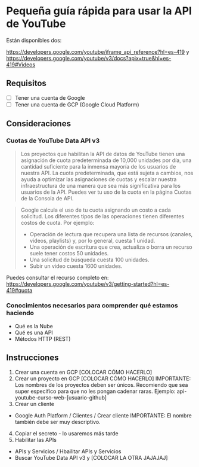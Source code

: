 # Pequeña guía rápida para usar la API de YouTube 

Están disponibles dos: 

https://developers.google.com/youtube/iframe_api_reference?hl=es-419
y https://developers.google.com/youtube/v3/docs?apix=true&hl=es-419#Videos 

## Requisitos 

- [ ] Tener una cuenta de Google
- [ ] Tener una cuenta de GCP (Google Cloud Platform) 

## Consideraciones

### Cuotas de YouTube Data API v3

> Los proyectos que habilitan la API de datos de YouTube tienen una asignación de cuota predeterminada de 10,000 unidades por día, una cantidad suficiente para la inmensa mayoría de los usuarios de nuestra API. La cuota predeterminada, que está sujeta a cambios, nos ayuda a optimizar las asignaciones de cuotas y escalar nuestra infraestructura de una manera que sea más significativa para los usuarios de la API. Puedes ver tu uso de la cuota en la página Cuotas de la Consola de API. 

> Google calcula el uso de tu cuota asignando un costo a cada solicitud. Los diferentes tipos de las operaciones tienen diferentes costos de cuota. Por ejemplo:
>    - Operación de lectura que recupera una lista de recursos (canales, videos, playlists) y, por lo general, cuesta 1 unidad.
>   - Una operación de escritura que crea, actualiza o borra un recurso suele tener costos 50 unidades.
>   - Una solicitud de búsqueda cuesta 100 unidades.
>   - Subir un video cuesta 1600 unidades.

Puedes consultar el recurso completo en: https://developers.google.com/youtube/v3/getting-started?hl=es-419#quota

### Conocimientos necesarios para comprender qué estamos haciendo

- Qué es la Nube
- Qué es una API
- Métodos HTTP (REST)

## Instrucciones 

1. Crear una cuenta en GCP [COLOCAR CÓMO HACERLO]
2. Crear un proyecto en GCP [COLOCAR CÓMO HACERLO]
   IMPORTANTE: Los nombres de los proyectos deben ser únicos. Recomiendo que sea super especifico para que no les pongan cadenar raras. Ejemplo: api-youtube-curso-web-[usuario-github]
3. Crear un cliente
  - Google Auth Platform / Clientes / Crear cliente
  IMPORTANTE: El nombre también debe ser muy descriptivo.
4. Copiar el secreto - lo usaremos más tarde
5. Habilitar las APIs
  - APIs y Servicios / Hbailitar APIs y Servicios
  - Buscar YouTube Data API v3 y [COLOCAR LA OTRA JAJAJAJ]
